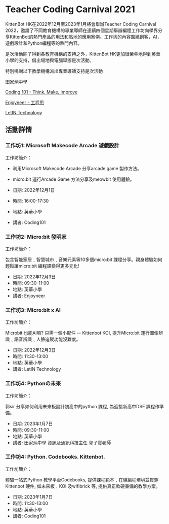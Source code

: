 # Teacher Coding Carnival 2021

KittenBot HK在2022年12月至2023年1月將會舉辦Teacher Coding Carnival 2022，邀請了不同教育機構的專業導師在連續四個星期舉辦編程工作坊向學界分享KittenBot的熱門產品的用法和貼地的應用案例。工作坊的內容圍繞創客，AI，遊戲設計和Python編程等的熱門內容。

是次活動除了得到各教育機構的支持之外，KittenBot HK更加很榮幸地得到英華小學的支持，借出場地與電腦舉辦是次活動。

特別鳴謝以下教學機構派出專業導師支持是次活動

田家炳中學

[Coding 101 - Think, Make, Improve](https://www.facebook.com/coding101.hk/)

[Enjoyneer - 工程思](https://www.facebook.com/enjoyneerhk/)

[LetIN Technology](https://www.facebook.com/letintec/)

## 活動詳情

### 工作坊1: Microsoft Makecode Arcade 遊戲設計

工作坊簡介：

- 利用Microsoft Makecode Arcade 分享arcade game 製作方法。
- micro:bit 運行Arcade Game 方法分享及meowbit 使用體驗。

- 日期: 2022年12月1日
- 時間: 16:00-17:30
- 地點: 英華小學
- 講者: Coding101

### 工作坊2: Micro:bit 發明家

工作坊簡介：

包含智能家居﹑智慧城巿﹑音樂元素等10多個micro:bit 課程分享。親身體驗如何輕鬆讓micro:bit 編程課變得更多元化!

- 日期: 2022年12月3日
- 時間: 09:30-11:00
- 地點: 英華小學
- 講者: Enjoyneer

### 工作坊3: Micro:bit x AI

工作坊簡介：

Microbit 也能AI嘛? 
只需一個小配件 -- Kittenbot KOI, 提升Micro:bit 運行圖像辨識﹑語音辨識﹑人臉追蹤功能沒難度。

- 日期: 2022年12月3日
- 時間: 11:30-13:00
- 地點: 英華小學
- 講者: LetIN Technology

### 工作坊4: Pythonの未來

工作坊簡介：

郭sir 分享如何利用未來板設計初高中的python 課程, 為迎接新高中DSE 課程作準備。

- 日期: 2023年1月7日
- 時間: 09:30-11:00
- 地點: 英華小學
- 講者: 田家炳中學 資訊及通訊科技主任 郭子豐老師

### 工作坊4: Python. Codebooks. Kittenbot.

工作坊簡介：

體驗一站式Python 教學平台Codebooks, 提供課程範本﹑在線編程環境並貫穿Kittenbot 硬件, 如未來板﹑KOI  及wifibrick 等, 提供真正軟硬兼備的教學方案。

- 日期: 2023年1月7日
- 時間: 11:30-13:00
- 地點: 英華小學
- 講者: Coding101